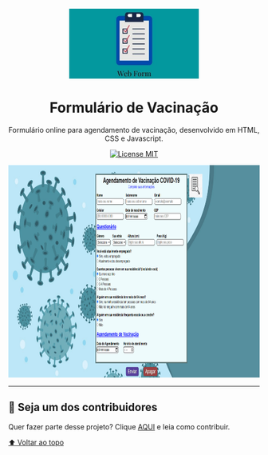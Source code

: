 <h1 align="center">
<span id='voltar-topo'></span>
<br>
  <img src="logo-projeto.jpg" alt="Logo do projeto" height="140" width="260">
<br>
<br>
Formulário de Vacinação
</h1>

<p align="center">Formulário online para agendamento de vacinação, desenvolvido em HTML, CSS e Javascript.</p>

<p align="center">
  <a href="https://opensource.org/licenses/MIT">
    <img src="https://img.shields.io/badge/License-MIT-blue.svg" alt="License MIT">
  </a>
</p>

[//]: # (Adicionar os gifs/imagens aqui:)
<div align="center">
  <img src="tela-inicio-projeto.gif" alt="imagem-projeto" height="425">
</div>

<hr />

## 🔨 Seja um dos contribuidores<br>

Quer fazer parte desse projeto? Clique [AQUI](CONTRIBUTING.md) e leia como contribuir.

<a href='#voltar-topo'>⬆ Voltar ao topo</a><br>
